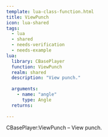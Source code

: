 ```yaml
---
template: lua-class-function.html
title: ViewPunch
icon: lua-shared
tags:
  - lua
  - shared
  - needs-verification
  - needs-example
lua:
  library: CBasePlayer
  function: ViewPunch
  realm: shared
  description: "View punch."
  
  arguments:
    - name: "angle"
      type: Angle
  returns:
    
---
```


<div class="lua__search__keywords">
CBasePlayer:ViewPunch &#x2013; View punch.
</div>

